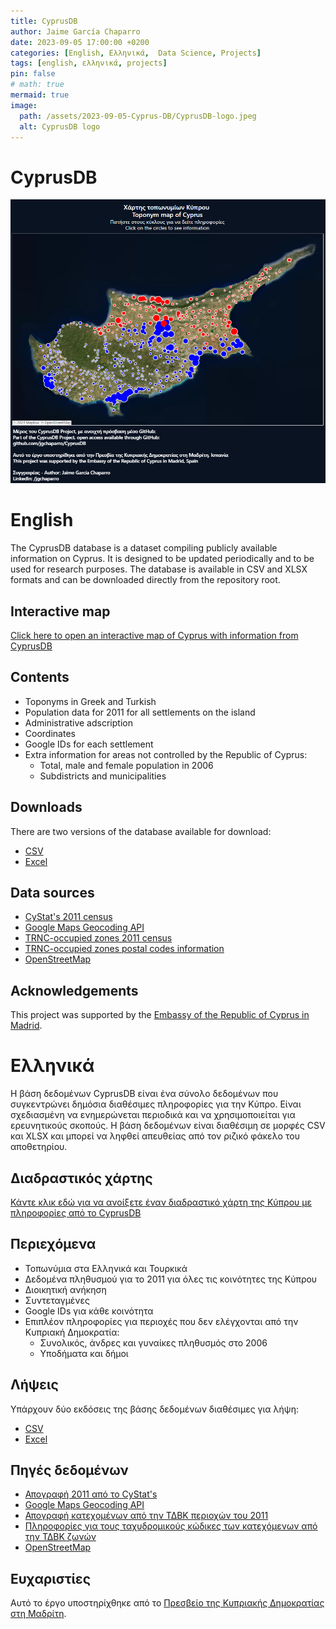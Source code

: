 ```yaml
---
title: CyprusDB
author: Jaime García Chaparro
date: 2023-09-05 17:00:00 +0200
categories: [English, Ελληνικά,  Data Science, Projects]
tags: [english, ελληνικά, projects]
pin: false
# math: true
mermaid: true
image:
  path: /assets/2023-09-05-Cyprus-DB/CyprusDB-logo.jpeg
  alt: CyprusDB logo
---
```


# CyprusDB

![](/assets/2023-09-05-Cyprus-DB/interactive_map.png)

# English

The CyprusDB database is a dataset compiling publicly available information on Cyprus. It is designed to be updated periodically and to be used for research purposes. The database is available in CSV and XLSX formats and can be downloaded directly from the repository root.

## Interactive map

[Click here to open an interactive map of Cyprus with information from CyprusDB](https://public.tableau.com/app/profile/jgchaparro/viz/ToponymmapofCyprus/Toponymdashboard)

## Contents

* Toponyms in Greek and Turkish
* Population data for 2011 for all settlements on the island
* Administrative adscription
* Coordinates
* Google IDs for each settlement
* Extra information for areas not controlled by the Republic of Cyprus:
  * Total, male and female population in 2006
  * Subdistricts and municipalities

## Downloads

There are two versions of the database available for download:

* [CSV](https://github.com/jgchaparro/CyprusDB/blob/main/CyprusDB.csv)
* [Excel](https://github.com/jgchaparro/CyprusDB/blob/main/CyprusDB.xlsx) 

## Data sources

* [CyStat's 2011 census](https://www.data.gov.cy/dataset/%CF%80%CE%BB%CE%B7%CE%B8%CF%85%CF%83%CE%BC%CF%8C%CF%82-%CE%BA%CE%B1%CF%84%CE%AC-%CF%84%CF%8C%CF%80%CE%BF-%CE%B4%CE%B9%CE%B1%CE%BC%CE%BF%CE%BD%CE%AE%CF%82-%CE%B1%CF%80%CE%BF%CE%B3%CF%81%CE%B1%CF%86%CE%AE-%CF%80%CE%BB%CE%B7%CE%B8%CF%85%CF%83%CE%BC%CE%BF%CF%8D-2011)
* [Google Maps Geocoding API](https://developers.google.com/maps/documentation/geocoding/overview?hl=en-419)
* [TRNC-occupied zones 2011 census](https://www.ktoeos.org/wp-content/uploads/2013/08/nufus_ikinci_.pdf)
* [TRNC-occupied zones postal codes information](https://web.archive.org/web/20181024005008/http://posta.gov.ct.tr/LinkClick.aspx?fileticket=8SyyJ3rwqeI=&tabid=8099&language=en-US)
* [OpenStreetMap](https://www.openstreetmap.org/#map=13/34.6544/32.9638)

## Acknowledgements

This project was supported by the [Embassy of the Republic of Cyprus in Madrid](http://www.mfa.gov.cy/mfa/Embassies/Embassy_Madrid.nsf/index_en/www.comeshipping.com.cy).

# Ελληνικά

Η βάση δεδομένων CyprusDB είναι ένα σύνολο δεδομένων που συγκεντρώνει δημόσια διαθέσιμες πληροφορίες για την Κύπρο. Είναι σχεδιασμένη να ενημερώνεται περιοδικά και να χρησιμοποιείται για ερευνητικούς σκοπούς. Η βάση δεδομένων είναι διαθέσιμη σε μορφές CSV και XLSX και μπορεί να ληφθεί απευθείας από τον ριζικό φάκελο του αποθετηρίου.

## Διαδραστικός χάρτης

[Κάντε κλικ εδώ για να ανοίξετε έναν διαδραστικό χάρτη της Κύπρου με πληροφορίες από το CyprusDB](https://public.tableau.com/app/profile/jgchaparro/viz/ToponymmapofCyprus/Toponymdashboard)

## Περιεχόμενα

* Τοπωνύμια στα Ελληνικά και Τουρκικά
* Δεδομένα πληθυσμού για το 2011 για όλες τις κοινότητες της Κύπρου
* Διοικητική ανήκηση
* Συντεταγμένες
* Google IDs για κάθε κοινότητα
* Επιπλέον πληροφορίες για περιοχές που δεν ελέγχονται από την Κυπριακή Δημοκρατία:
  * Συνολικός, άνδρες και γυναίκες πληθυσμός στο 2006
  * Υποδήματα και δήμοι

## Λήψεις

Υπάρχουν δύο εκδόσεις της βάσης δεδομένων διαθέσιμες για λήψη:

* [CSV](https://github.com/jgchaparro/CyprusDB/blob/main/CyprusDB.csv)
* [Excel](https://github.com/jgchaparro/CyprusDB/blob/main/CyprusDB.xlsx)

## Πηγές δεδομένων
 
* [Απογραφή 2011 από το CyStat's](https://www.data.gov.cy/dataset/%CF%80%CE%BB%CE%B7%CE%B8%CF%85%CF%83%CE%BC%CF%8C%CF%82-%CE%BA%CE%B1%CF%84%CE%AC-%CF%84%CF%8C%CF%80%CE%BF-%CE%B4%CE%B9%CE%B1%CE%BC%CE%BF%CE%BD%CE%AE%CF%82-%CE%B1%CF%80%CE%BF%CE%B3%CF%81%CE%B1%CF%86%CE%AE-%CF%80%CE%BB%CE%B7%CE%B8%CF%85%CF%83%CE%BC%CE%BF%CF%8D-2011)
* [Google Maps Geocoding API](https://developers.google.com/maps/documentation/geocoding/overview?hl=en-419)
* [Απογραφή κατεχομένων από την ΤΔΒΚ περιοχών του 2011](https://www.ktoeos.org/wp-content/uploads/2013/08/nufus_ikinci_.pdf)
* [Πληροφορίες για τους ταχυδρομικούς κώδικες των κατεχόμενων από την ΤΔΒΚ ζωνών](https://web.archive.org/web/20181024005008/http://posta.gov.ct.tr/LinkClick.aspx?fileticket=8SyyJ3rwqeI=&tabid=8099&language=en-US)
* [OpenStreetMap](https://www.openstreetmap.org/#map=13/34.6544/32.9638)

## Ευχαριστίες

Αυτό το έργο υποστηρίχθηκε από το [Πρεσβείο της Κυπριακής Δημοκρατίας στη Μαδρίτη](http://www.mfa.gov.cy/mfa/Embassies/Embassy_Madrid.nsf/index_en/www.comeshipping.com.cy).

